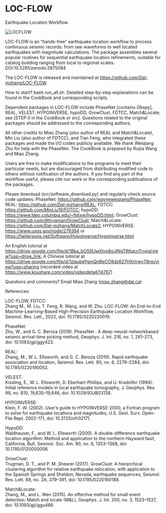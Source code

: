 # LOC-FLOW
Earthquake Location Workflow

![LOCFLOW](https://user-images.githubusercontent.com/51533859/157482787-af57edf4-a2da-48c8-b1f3-090c48bd3bbf.jpg)

LOC-FLOW is an “hands-free” earthquake location workflow to process continuous seismic records: from raw waveforms to well located earthquakes with magnitude calculations. The package assembles several popular routines for sequential earthquake location refinements, suitable for catalog building ranging from local to regional scales. DOI:10.5281/zenodo.5875084

The LOC-FLOW is released and maintained at https://github.com/Dal-mzhang/LOC-FLOW.

How to start? bash run_all.sh. 
Detailed step-by-step explanations can be found in the CookBook and corresponding scripts.

Dependent packages in LOC-FLOW include PhaseNet [contains Obspy], REAL, VELEST, HYPOINVERSE, hypoDD, GrowClust, FDTCC, Match&Locate; see [STEP 0 in the CookBook or src]. Questions related to the original packages should be addressed to the corresponding authors.

All other credits to Miao Zhang (also author of REAL and Match&Locate), Min Liu (also author of FDTCC), and Tian Feng, who integrated these packages and made the I/O codes publicly available. We thank Weiqiang Zhu for help with the PhaseNet. The CookBook is prepared by Ruijia Wang and Miao Zhang.

Users are free to make modifications to the programs to meet their particular needs, but are discouraged from distributing modified code to others without notification of the authors. If you find any part of the workflow useful, please cite our work or the corresponding publications of the packages.

Please download (src/software_download.py) and regularly check source code updates: PhaseNet: https://github.com/wayneweiqiang/PhaseNet; REAL: https://github.com/Dal-mzhang/REAL; FDTCC: https://github.com/MinLiu19/FDTCC; hypoDD: https://www.ldeo.columbia.edu/~felixw/hypoDD.html; GrowClust: https://github.com/dttrugman/GrowClust; Match&Locate: https://github.com/Dal-mzhang/MatchLocate2; HYPOINVERSE: https://www.usgs.gov/node/279394 or https://faldersons.net/Software/Hypoinverse/Hypoinverse.html

An English tutorial at https://drive.google.com/file/d/1Bka_bG55fJwXlvp8oJINgTRKqcnTrvpg/view?usp=drive_link; A Chinese tutorial at https://drive.google.com/file/d/1zlaubeYgmQnBeCO9dz627HXrtrwy79rm/view?usp=sharing (recorded video at https://www.koushare.com/video/videodetail/14767)

Questions and comments? Email Miao Zhang (miao.zhang@dal.ca)                                                                      

References:

LOC-FLOW, FDTCC:  
Zhang M., M. Liu, T. Feng, R. Wang, and W. Zhu. LOC-FLOW: An End-to-End Machine-Learning-Based High-Precision Earthquake Location Workflow, Seismol. Res. Lett., 2022, doi: 10.1785/0220220019.

PhaseNet:  
Zhu, W., and G. C. Beroza (2019). PhaseNet : A deep-neural-networkbased seismic arrival-time picking method, Geophys. J. Int. 216, no. 1, 261–273, doi: 10.1093/gji/ggy423.  

REAL:  
Zhang, M., W. L. Ellsworth, and G. C. Beroza (2019). Rapid earthquake association and location, Seismol. Res. Lett. 90, no. 6, 2276–2284, doi: 10.1785/0220190052.  

VELEST:  
Kissling, E., W. L. Ellsworth, D. Eberhart-Phillips, and U. Kradolfer (1994). Initial reference models in local earthquake tomography, J. Geophys. Res. 99, no. B10, 19,635–19,646, doi: 10.1029/93JB03138.  

HYPOINVERSE:  
Klein, F. W. (2002). User’s guide to HYPOINVERSE-2000, a Fortran program to solve for earthquake locations and magnitudes, U.S. Geol. Surv. Open-File Rept. 2002-171, doi: 10.3133/ofr02171.  

HypoDD:  
Waldhauser, F., and W. L. Ellsworth (2000). A double-difference earthquake location algorithm: Method and application to the northern Hayward fault, California, Bull. Seismol. Soc. Am. 90, no. 6, 1353–1368, doi: 10.1785/0120000006.  

GrowClust:  
Trugman, D. T., and P. M. Shearer (2017). GrowClust: A hierarchical clustering algorithm for relative earthquake relocation, with application
to the Spanish Springs and Sheldon, Nevada, earthquake sequences, Seismol. Res. Lett. 88, no. 2A, 379–391, doi: 10.1785/0220160188.  

Match&Locate:  
Zhang, M., and L. Wen (2015). An effective method for small event detection: Match and locate (M&L), Geophys. J. Int. 200, no. 3, 1523–1537, doi: 10.1093/gji/ggu466.
